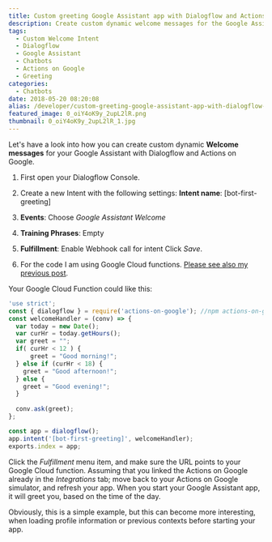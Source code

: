 ```yaml
---
title: Custom greeting Google Assistant app with Dialogflow and Actions on Google
description: Create custom dynamic welcome messages for the Google Assistant.
tags:
  - Custom Welcome Intent
  - Dialogflow
  - Google Assistant
  - Chatbots
  - Actions on Google
  - Greeting
categories:
  - Chatbots
date: 2018-05-20 08:20:08
alias: /developer/custom-greeting-google-assistant-app-with-dialogflow-and-actions-on-google/
featured_image: 0_oiY4oK9y_2upL2lR.png
thumbnail: 0_oiY4oK9y_2upL2lR_1.jpg
---
```


Let's have a look into how you can create custom dynamic **Welcome messages** for your Google Assistant with Dialogflow and Actions on Google. 

<!--more-->

1. First open your Dialogflow Console. 

2. Create a new Intent with the following settings: **Intent name**: [bot-first-greeting] 

3. **Events**: Choose *Google Assistant Welcome* 

4. **Training Phrases**: Empty 

5. **Fulfillment**: Enable Webhook call for intent Click *Save*. 

6. For the code I am using Google Cloud functions. [Please see also my previous post](https://www.leeboonstra.com/developer/actions-on-google-for-google-cloud-functions/). 

Your Google Cloud Function could like this:

``` JavaScript
'use strict'; 
const { dialogflow } = require('actions-on-google'); //npm actions-on-google 2.1.1 
const welcomeHandler = (conv) => { 
  var today = new Date(); 
  var curHr = today.getHours(); 
  var greet = ""; 
  if( curHr < 12 ) { 
      greet = "Good morning!"; 
  } else if (curHr < 18) { 
    greet = "Good afternoon!"; 
  } else { 
    greet = "Good evening!"; 
  }
  
  conv.ask(greet); 
}; 

const app = dialogflow(); 
app.intent('[bot-first-greeting]', welcomeHandler); 
exports.index = app; 
```

Click the *Fulfillment* menu item, and make sure the URL points to your Google Cloud function. Assuming that you linked the Actions on Google already in the *Integrations* tab; move back to your Actions on Google simulator, and refresh your app. When you start your Google Assistant app, it will greet you, based on the time of the day.

Obviously, this is a simple example, but this can become more interesting, when loading profile information or previous contexts before starting your app.